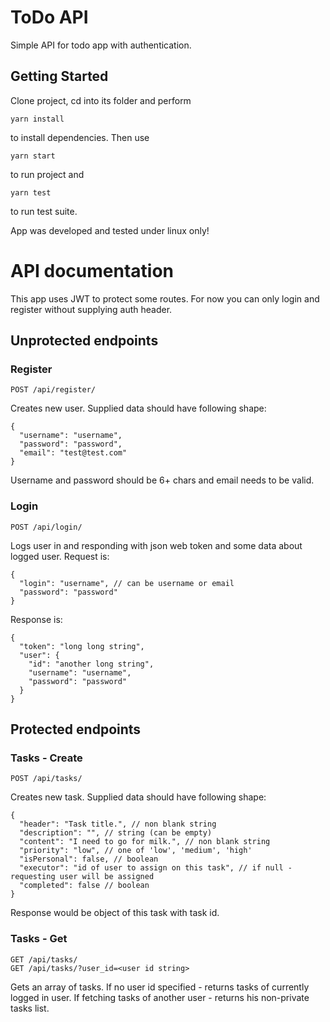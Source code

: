 # ToDo API

Simple API for todo app with authentication.

## Getting Started

Clone project, cd into its folder and perform
```
yarn install
```
to install dependencies. Then use
```
yarn start
```
to run project and
```
yarn test
```
to run test suite.

App was developed and tested under linux only!

# API documentation

This app uses JWT to protect some routes. For now you can only login and register without supplying auth header.

## Unprotected endpoints

### Register
```
POST /api/register/
```
Creates new user. Supplied data should have following shape:
```
{
  "username": "username",
  "password": "password",
  "email": "test@test.com"
}
```
Username and password should be 6+ chars and email needs to be valid.

### Login
```
POST /api/login/
```
Logs user in and responding with json web token and some data about logged user. Request is:
```
{
  "login": "username", // can be username or email
  "password": "password"
}
```
Response is:
```
{
  "token": "long long string",
  "user": {
    "id": "another long string",
    "username": "username",
    "password": "password"
  }
}
```

## Protected endpoints

### Tasks - Create
```
POST /api/tasks/
```
Creates new task. Supplied data should have following shape:
```
{
  "header": "Task title.", // non blank string
  "description": "", // string (can be empty)
  "content": "I need to go for milk.", // non blank string
  "priority": "low", // one of 'low', 'medium', 'high'
  "isPersonal": false, // boolean
  "executor": "id of user to assign on this task", // if null - requesting user will be assigned
  "completed": false // boolean
}
```
Response would be object of this task with task id.

### Tasks - Get
```
GET /api/tasks/
GET /api/tasks/?user_id=<user id string>
```
Gets an array of tasks. If no user id specified - returns tasks of currently logged in user.
If fetching tasks of another user - returns his non-private tasks list.
